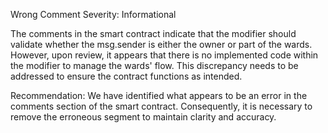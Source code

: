 Wrong Comment 
Severity: Informational

The comments in the smart contract indicate that the modifier should validate whether the msg.sender is either the owner or part of the wards. However, upon review, it appears that there is no implemented code within the modifier to manage the wards' flow. This discrepancy needs to be addressed to ensure the contract functions as intended.

Recommendation: We have identified what appears to be an error in the comments section of the smart contract. Consequently, it is necessary to remove the erroneous segment to maintain clarity and accuracy.